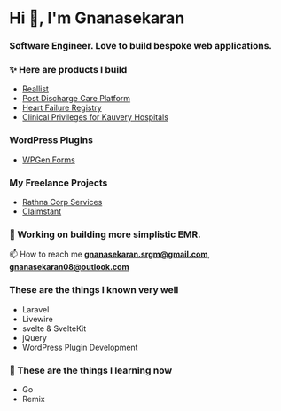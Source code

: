 <h1>Hi 👋, I'm Gnanasekaran</h1>
<h3>Software Engineer. Love to build bespoke web applications.</h3>

### ✨ Here are products I build
- [Reallist](https://app.reallist.in/)
- [Post Discharge Care Platform](https://cccm.kauveryhospital.com/login)
- [Heart Failure Registry](https://registry.cccm.app/)
- [Clinical Privileges for Kauvery Hospitals](https://cp.kauvery.in/)

### WordPress Plugins
- [WPGen Forms](https://github.com/gnanasekaran08/wpgen-forms-plugin)

### My Freelance Projects
- [Rathna Corp Services](https://rathnacorp.com/)
- [Claimstant](https://claimstant.com/)

   
### :loudspeaker: Working on building more simplistic EMR.


📫 How to reach me **gnanasekaran.srgm@gmail.com**, **gnanasekaran08@outlook.com**

### These are the things I known very well
- Laravel
- Livewire
- svelte & SvelteKit
- jQuery
- WordPress Plugin Development


### 🌱 These are the things I learning now
- Go
- Remix

